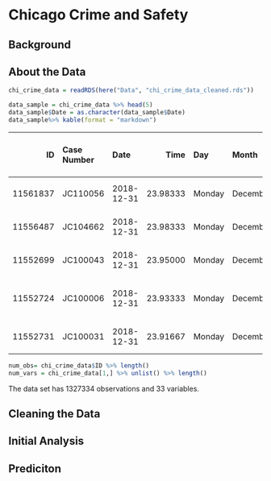 Chicago Crime and Safety
================

## Background

## About the Data

``` r
chi_crime_data = readRDS(here("Data", "chi_crime_data_cleaned.rds"))

data_sample = chi_crime_data %>% head(5) 
data_sample$Date = as.character(data_sample$Date)
data_sample%>% kable(format = "markdown")
```

|       ID | Case Number | Date       |     Time | Day    | Month    | TimeOfDay | Night | Block                  | IUCR | Primary Type       | Description                          | Location Description | Violent Crime | In Vehicle | In Building | Arrest | Domestic | Beat | District | Ward | Community Area | FBI Code | X Coordinate | Y Coordinate | Year | Updated On             | Location                      | Historical Wards 2003-2015 | Zip Codes | Community Areas | geometry                       |
| -------: | :---------- | :--------- | -------: | :----- | :------- | :-------- | :---- | :--------------------- | :--- | :----------------- | :----------------------------------- | :------------------- | :------------ | :--------- | :---------- | :----- | :------- | :--- | :------- | ---: | -------------: | :------- | -----------: | -----------: | ---: | :--------------------- | :---------------------------- | -------------------------: | --------: | --------------: | :----------------------------- |
| 11561837 | JC110056    | 2018-12-31 | 23.98333 | Monday | December | Evening   | TRUE  | 013XX W 72ND ST        | 1153 | DECEPTIVE PRACTICE | FINANCIAL IDENTITY THEFT OVER $ 300  | NA                   | FALSE         | FALSE      | FALSE       | FALSE  | FALSE    | 0734 | 007      |    6 |             67 | 11       |      1168573 |      1857018 | 2018 | 01/17/2019 02:26:36 PM | (41.763181359, -87.657709477) |                         17 |     22257 |              65 | c(41.763181359, -87.657709477) |
| 11556487 | JC104662    | 2018-12-31 | 23.98333 | Monday | December | Evening   | TRUE  | 112XX S SACRAMENTO AVE | 1320 | CRIMINAL DAMAGE    | TO VEHICLE                           | STREET               | TRUE          | FALSE      | FALSE       | FALSE  | FALSE    | 2211 | 022      |   19 |             74 | 14       |      1158309 |      1829936 | 2018 | 01/10/2019 03:16:50 PM | (41.689078832, -87.696064026) |                         33 |      4447 |              73 | c(41.689078832, -87.696064026) |
| 11552699 | JC100043    | 2018-12-31 | 23.95000 | Monday | December | Evening   | TRUE  | 084XX S SANGAMON ST    | 1310 | CRIMINAL DAMAGE    | TO PROPERTY                          | APARTMENT            | TRUE          | FALSE      | TRUE        | FALSE  | FALSE    | 0613 | 006      |   21 |             71 | 14       |      1171454 |      1848783 | 2018 | 01/10/2019 03:16:50 PM | (41.740520866, -87.647390719) |                         18 |     21554 |              70 | c(41.740520866, -87.647390719) |
| 11552724 | JC100006    | 2018-12-31 | 23.93333 | Monday | December | Evening   | TRUE  | 018XX S ALLPORT ST     | 0440 | BATTERY            | AGG: HANDS/FIST/FEET NO/MINOR INJURY | OTHER                | TRUE          | FALSE      | FALSE       | TRUE   | FALSE    | 1233 | 012      |   25 |             31 | 08B      |      1168327 |      1891230 | 2018 | 01/10/2019 03:16:50 PM | (41.857068095, -87.657625201) |                          8 |     14920 |              33 | c(41.857068095, -87.657625201) |
| 11552731 | JC100031    | 2018-12-31 | 23.91667 | Monday | December | Evening   | TRUE  | 078XX S SANGAMON ST    | 0486 | BATTERY            | DOMESTIC BATTERY SIMPLE              | APARTMENT            | TRUE          | FALSE      | TRUE        | FALSE  | FALSE    | 0621 | 006      |   17 |             71 | 08B      |      1171332 |      1852934 | 2018 | 01/10/2019 03:16:50 PM | (41.75191443, -87.647716532)  |                         17 |     21554 |              70 | c(41.75191443, -87.647716532)  |

``` r
num_obs= chi_crime_data$ID %>% length()
num_vars = chi_crime_data[1,] %>% unlist() %>% length()
```

The data set has 1327334 observations and 33 variables.

## Cleaning the Data

## Initial Analysis

## Prediciton
